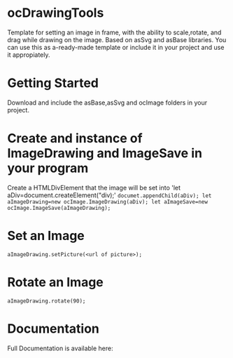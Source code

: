 # ocDrawingTools
Template for setting an image in frame, with the ability to scale,rotate, and drag while drawing on the image.
Based on asSvg and asBase libraries.
You can use this as a-ready-made template or include it in your project and use it appropiately.
# Getting Started
Download and include the asBase,asSvg and ocImage folders in your project.
# Create and instance of ImageDrawing and ImageSave in your program
Create a HTMLDivElement that the image will be set into
'let aDiv=document.createElement("div);'
`documet.appendChild(aDiv);
let aImageDrawing=new ocImage.ImageDrawing(aDiv);
let aImageSave=new ocImage.ImageSave(aImageDrawing);`
# Set an Image
`aImageDrawing.setPicture(<url of picture>);`
# Rotate an Image
`aImageDrawing.rotate(90);`
# Documentation
Full Documentation is available here:
